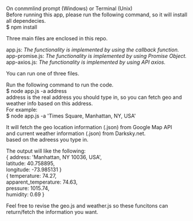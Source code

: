 On conmmlind prompt (Windows) or Terminal (Unix) <br>
Before running this app, please run the following command, so it will install all dependecies.<br> 
$ npm install <br>

Three main files are enclosed in this repo. <br>

app.js: <i>The functionality is implemented by using the callback function.</i>  <br>
app-promise.js: <i>The functionality is implemented by using Promise Object.</i> <br>
app-axios.js: <i>The functionality is implemented by using API axios.</i> <br> 

You can run one of three files. 

Run the following command to run the code.<br>
$ node app.js -a address <br>
address is the real address you should type in, so you can fetch geo and weather info based on this address. <br>
For example: <br>
$ node app.js -a 'Times Square, Manhattan, NY, USA' <br>



It will fetch the geo location information (.json) from Google Map API <br>
and current weather information (.json) from Darksky.net. <br>
based on the adreess you type in.

The output will like the following: <br>
{ address: 'Manhattan, NY 10036, USA', <br>
  latitude: 40.758895, <br>
  longitude: -73.985131 } <br>
{ temperature: 74.27, <br>
  apparent_temperature: 74.63, <br>
  pressure: 1015.74, <br>
  humidity: 0.69 }   <br>
  
  Feel free to revise the geo.js and weather.js so these funcitons can return/fetch the information you want.
  
